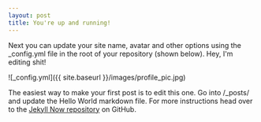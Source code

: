 ```yaml
---
layout: post
title: You're up and running!
---
```


Next you can update your site name, avatar and other options using the _config.yml file in the root of your repository (shown below).
Hey, I'm editing shit!

![_config.yml]({{ site.baseurl }}/images/profile_pic.jpg)

The easiest way to make your first post is to edit this one. Go into /_posts/ and update the Hello World markdown file. For more instructions head over to the [Jekyll Now repository](https://github.com/barryclark/jekyll-now) on GitHub.
